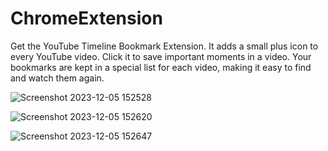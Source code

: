 # ChromeExtension
Get the YouTube Timeline Bookmark Extension. It adds a small plus icon to every YouTube video. Click it to save important moments in a video. Your bookmarks are kept in a special list for each video, making it easy to find and watch them again.

![Screenshot 2023-12-05 152528](https://github.com/omsawant0804/ChromeExtension--for-YouTube-/assets/152958477/d564d60d-bcf2-4b8a-9080-41066f2dc48a)


![Screenshot 2023-12-05 152620](https://github.com/omsawant0804/ChromeExtension--for-YouTube-/assets/152958477/84823c34-4b17-4321-9ed3-c27146cfe9b3)

![Screenshot 2023-12-05 152647](https://github.com/omsawant0804/ChromeExtension--for-YouTube-/assets/152958477/de7dbcd9-46ac-4f4a-a340-cddf592c4c3d)



